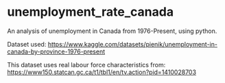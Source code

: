 # unemployment_rate_canada
An analysis of unemployment in Canada from 1976-Present, using python.

Dataset used: https://www.kaggle.com/datasets/pienik/unemployment-in-canada-by-province-1976-present

This dataset uses real labour force characteristics from: https://www150.statcan.gc.ca/t1/tbl1/en/tv.action?pid=1410028703
